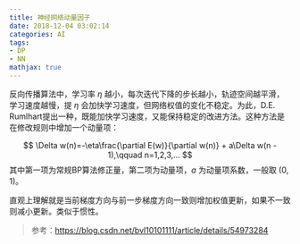 ```yaml
---
title: 神经网络动量因子
date: 2018-12-04 03:02:14
categories: AI
tags:
- DP
- NN
mathjax: true
---
```


反向传播算法中，学习率 $\eta$ 越小，每次迭代下降的步长越小，轨迹空间越平滑，学习速度越慢，提 $\eta$ 会加快学习速度，但网络权值的变化不稳定。为此，D.E. Rumlhart提出一种，既能加快学习速度，又能保持稳定的改进方法。这种方法是在修改规则中增加一个动量项：

$$
\Delta w(n)=-\eta\frac{\partial E(w)}{\partial w(n)} + a\Delta w(n - 1),\qquad n=1,2,3,...
$$
其中第一项为常规BP算法修正量，第二项为动量项，$a$ 为动量项系数，一般取 $(0,1)$。

直观上理解就是当前梯度方向与前一步梯度方向一致则增加权值更新，如果不一致则减小更新。类似于惯性。

> 参考：https://blog.csdn.net/bvl10101111/article/details/54973284